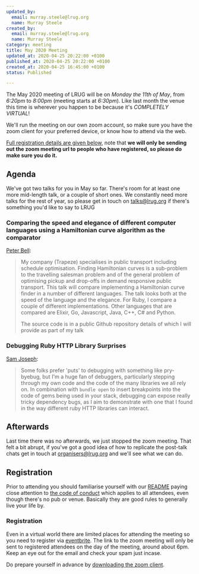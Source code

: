 ```yaml
---
updated_by:
  email: murray.steele@lrug.org
  name: Murray Steele
created_by:
  email: murray.steele@lrug.org
  name: Murray Steele
category: meeting
title: May 2020 Meeting
updated_at: 2020-04-25 20:22:00 +0100
published_at: 2020-04-25 20:22:00 +0100
created_at: 2020-04-25 16:45:00 +0100
status: Published

---
```


The May 2020 meeting of LRUG will be on *Monday the 11th of May*,
from _6:20pm_ to _8:00pm_ (meeting starts at _6:30pm_).  Like last
month the venue this time is wherever you happen to be because it's
_COMPLETELY VIRTUAL_!

We'll run the meeting on our own zoom account, so make sure you have
the zoom client for your preferred device, or know how to attend via
the web.

[Full registration details are given below](#may20registration), note
that **we will only be sending out the zoom meeting url to people who
have registered, so please do make sure you do it.**

Agenda
------

We've got two talks for you in May so far.  There's room for at least one
more mid-length talk, or a couple of short ones.  We constantly need more
talks for the rest of year, so please get in touch on [talks@lrug.org](mailto:talks@lrug.org)
if there's something you'd like to say to LRUG

### Comparing the speed and elegance of different computer languages using a Hamiltonian curve algorithm as the comparator

[Peter Bell](https://github.com/trapeze-bell-peter):

> My company (Trapeze) specialises in public transport including schedule
> optimisation. Finding Hamiltonian curves is a sub-problem to the
> travelling salesman problem and of the general problem of optimising
> pickup and drop-offs in demand responsive public transport. This talk
> will compare implementing a Hamiltonian curve finder in a number of
> different languages. The talk looks both at the speed of the language
> and the elegance. For Ruby, I compare a couple of different
> implementations. Other languages that are compared are Elixir, Go,
> Javascript, Java, C++, C# and Python.
>
> The source code is in a public Github repository details of which I will
> provide as part of my talk

### Debugging Ruby HTTP Library Surprises

[Sam Joseph](http://github.com/tansaku):

> Some folks prefer 'puts' to debugging with something like
> pry-byebug, but I'm a huge fan of debuggers, particularly stepping
> through my own code and the code of the many libraries we all rely on.
> In combination with `bundle open` to insert breakpoints into the code of
> gems being used in your stack, debugging can expose really tricky
> dependency bugs, as I aim to demonstrate with one that I found in the
> way different ruby HTTP libraries can interact.

Afterwards
----------

Last time there was no afterwards, we just stopped the zoom meeting.  That
felt a bit abrupt, if you've got a good idea of how to replicate the
post-talk chats get in touch at [organisers@lrug.org](mailto:organisers@lrug.org)
and we'll see what we can do.

Registration <a name="may20registration">&nbsp;</a>
-----------------------------------------------------------

Prior to attending you should familiarise yourself with our [README](http://readme.lrug.org/)
paying close attention to [the code of conduct](http://readme.lrug.org/#code-of-conduct)
which applies to all attendees, even though there's no pub or venue.
Basically they are good rules to generally live your life by.

### Registration

Even in a virtual world there are limited places for attending the meeting
so you need to register via [eventbrite][may2020-eventbrite].  The link to
the zoom meeting will only be sent to registered attendees on the day of
the meeting, around about 6pm.  Keep an eye out for the email and check
your spam just incase.

Do prepare yourself in advance by [downloading the zoom client](https://zoom.us/support/download).

[may2020-eventbrite]: https://www.eventbrite.com/e/103311926754
